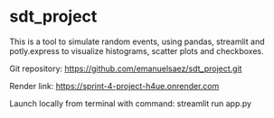 # sdt_project
This is a tool to simulate random events, using pandas, streamlit and potly.express to visualize histograms, scatter plots and checkboxes.

Git repository:
https://github.com/emanuelsaez/sdt_project.git

Render link:
https://sprint-4-project-h4ue.onrender.com

Launch locally from terminal with command:
streamlit run app.py